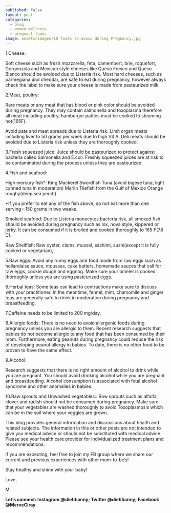 ```yaml
---
published: false
layout: post
categories:
  - blog
  - women wellness
  - pregnant foods
image: assets/images/10 foods to avoid during Pregnancy.jpg
---
```



1.Cheese:

Soft cheese such as fresh mozzarella, feta, camembert, brie, roquefort, Gorgonzola and Mexican style cheeses like Queso Fresco and Queso Blanco should be avoided due to Listeria risk. 
Most hard cheeses, such as parmegiana and cheddar,  are safe to eat during pregnancy, however always check the label to make sure your cheese is made from pasteurized milk.

2.Meat, poultry:

Rare meats or any meat that has blood or pink color should be avoided during pregnancy.  They may contain salmonella and toxoplasma therefore all meat including poultry, hamburger patties must be cooked to steaming hot(165F).

Avoid pate and meat spreads due to Listeria risk.
Limit organ meats including liver to 50 grams per week due to high Vit A. 
Deli meats should be avoided due to Listeria risk unless they are thoroughly cooked.

3.Fresh squeezed juice: Juice should be pasteurized to protect against bacteria called Salmonella and E.coli. Freshly squeezed juices are at risk to be contaminated during the process unless they are pasteurized. 


4.Fish and seafood:

High mercury fish*:
King Mackerel
Swordfish 
Tuna (avoid bigeye tuna; light canned tuna in moderation)
Marlin
Tilefish from the Gulf of Mexico
Orange roughy(deep sea perch)

*If you prefer to eat any of the fish above, do not eat more than one serving= 150 grams in two weeks.


Smoked seafood: 
Due to Listeria monocytes bacteria risk, all smoked fish should be avoided during pregnancy such as lox, nova style, kippered or jerky. It can be consumed if it is broiled and cooked thoroughly to 165 F(78 C). 

Raw Shellfish:
 Raw oyster, clams, mussel, sashimi, sushi(except it is fully cooked or vegetarian), 

5.Raw eggs:
Avoid any runny eggs and food made from raw eggs such as hollandaise sauce, mousses, cake batters, homemade sauces that call for raw eggs, cookie dough and eggnog. Make sure your omelet is cooked thoroughly unless you are using pasteurized eggs. 

6.Herbal teas: Some teas can lead to contractions make sure to discuss with your practitioner. In the meantime, fennel, mint, chamomile and ginger teas are generally safe to drink in moderation during pregnancy and breastfeeding.

7.Caffeine needs to be limited to 200 mg/day. 


8.Allergic foods: There is no need to avoid allergenic foods during pregnancy unless you are allergic to them. Recent research suggests that babies do not become allergic to any food that has been consumed by their mom. Furthermore, eating peanuts during pregnancy could reduce the risk of developing peanut allergy in babies. To date, there is no other food to be proven to have the same effect.

9.Alcohol: 

Research suggests that there is no right amount of alcohol to drink while you are pregnant. You should avoid drinking alcohol while you are pregnant and breastfeeding. Alcohol consumption is associated with fetal alcohol syndrome and other anomalies in babies. 

10.Raw sprouts and Unwashed vegetables::
Raw sprouts such as alfalfa, clover and radish should not be consumed during pregnancy. 
Make sure that your vegetables are washed thoroughly to avoid Toxoplasmosis which can be in the soil where your veggies are grown. 


This blog provides general information and discussions about health and related subjects. The information in this or other posts are not intended to give you medical advice or should not be substituted with medical advice. Please see your health care provider for individualized treatment plans and recommendations.

If you are expecting, feel free to join my FB group where we share our current and previous experiences with other mom-to-be’s! 

Stay healthy and shine with your baby!

Love,

M

**Let’s connect: Instagram @dietitianny; Twitter @dietitianny; Facebook @MerveCiray**

